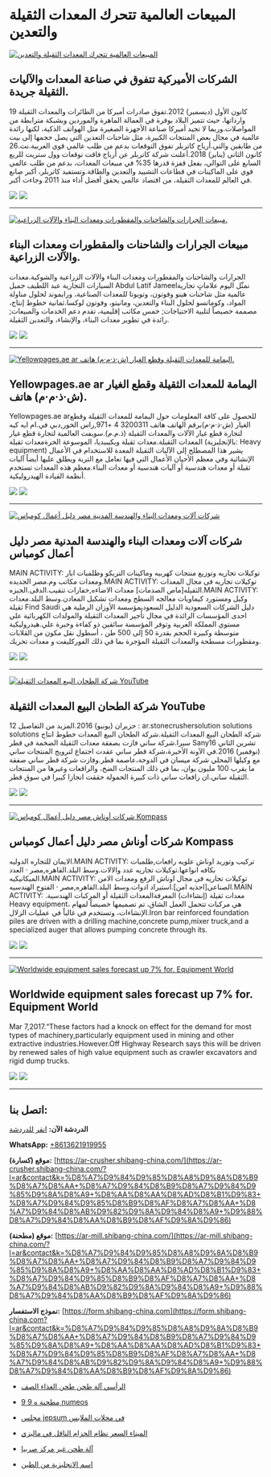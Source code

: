 # المبيعات العالمية تتحرك المعدات الثقيلة والتعدين

<a href="https://swt.shibang-china.com/?l=ar&img&k=%D8%A7%D9%84%D9%85%D8%A8%D9%8A%D8%B9%D8%A7%D8%AA+%D8%A7%D9%84%D8%B9%D8%A7%D9%84%D9%85%D9%8A%D8%A9+%D8%AA%D8%AA%D8%AD%D8%B1%D9%83+%D8%A7%D9%84%D9%85%D8%B9%D8%AF%D8%A7%D8%AA+%D8%A7%D9%84%D8%AB%D9%82%D9%8A%D9%84%D8%A9+%D9%88%D8%A7%D9%84%D8%AA%D8%B9%D8%AF%D9%8A%D9%86" target="_blank">![المبيعات العالمية تتحرك المعدات الثقيلة والتعدين](http://static.shibang-china.com/all-800x300/1266.jpg)</a>

## الشركات الأميركية تتفوق في صناعة المعدات والآليات الثقيلة جريدة.
19 كانون الأول (ديسمبر) 2012.تفوق صادرات أميركا من الطائرات والمعدات الثقيلة وارداتها، حيث تتميز البلاد بوفرة في العمالة الماهرة والموردين وبشبكة مترابطة من المواصلات.وربما لا تجيد أميركا صناعة الأجهزة الصغيرة مثل الهواتف الذكية، لكنها رائدة عالمية في مجال بعض المنتجات الكبيرة، مثل شاحنات التعدين التي يصل حجمها إلى بيت من طابقين والتي.أرباح كاتربلر تفوق التوقعات بدعم من طلب عالمي قوي العربية.نت.26 كانون الثاني (يناير) 2018.أعلنت شركة كاتربلر عن أرباح فاقت توقعات وول ستريت للربع السابع على التوالي، بفعل قفزة قدرها 35% في مبيعات المعدات، بدعم من طلب عالمي قوي على الماكينات في قطاعات التشييد والتعدين والطاقة.وتستفيد كاتربلر، أكبر صانع في العالم للمعدات الثقيلة، من اقتصاد عالمي يحقق أفضل أداء منذ 2011.وجاءت أكبر.


<a href="https://whatsapp.shibangsoft.com/WhatsApp.php" target="_blank" title="WhatsApp">![](http://static.shibang-china.com/icon/whatsapp.png)</a> <a href="https://swt.shibang-china.com/?l=ar&icon&k=%D8%A7%D9%84%D9%85%D8%A8%D9%8A%D8%B9%D8%A7%D8%AA+%D8%A7%D9%84%D8%B9%D8%A7%D9%84%D9%85%D9%8A%D8%A9+%D8%AA%D8%AA%D8%AD%D8%B1%D9%83+%D8%A7%D9%84%D9%85%D8%B9%D8%AF%D8%A7%D8%AA+%D8%A7%D9%84%D8%AB%D9%82%D9%8A%D9%84%D8%A9+%D9%88%D8%A7%D9%84%D8%AA%D8%B9%D8%AF%D9%8A%D9%86" target="_blank">![](http://static.shibang-china.com/icon/chat-ar.png)</a>

---

<a href="https://swt.shibang-china.com/?l=ar&img&k=%D8%A7%D9%84%D9%85%D8%A8%D9%8A%D8%B9%D8%A7%D8%AA+%D8%A7%D9%84%D8%B9%D8%A7%D9%84%D9%85%D9%8A%D8%A9+%D8%AA%D8%AA%D8%AD%D8%B1%D9%83+%D8%A7%D9%84%D9%85%D8%B9%D8%AF%D8%A7%D8%AA+%D8%A7%D9%84%D8%AB%D9%82%D9%8A%D9%84%D8%A9+%D9%88%D8%A7%D9%84%D8%AA%D8%B9%D8%AF%D9%8A%D9%86" target="_blank">![مبيعات الجرارات والشاحنات والمقطورات ومعدات البناء والآلات الزراعية.](http://static.shibang-china.com/all-800x300/339.jpg)</a>

## مبيعات الجرارات والشاحنات والمقطورات ومعدات البناء والآلات الزراعية.
الجرارات والشاحنات والمقطورات ومعدات البناء والآلات الزراعية والشوكية.معدات السيارات التجارية عبد اللطيف جميل Abdul Latif Jameelنمثّل اليوم علاماتٍ تجارية عالمية مثل شاحنات هينو وفوتون، وتويوتا للمعدات الصناعية، ورايموند لحلول مناولة المواد، وكوماتسو لحلول البناء والتعدين، ومانيتو، وفوتون لوكسا.ثمانية خطوط إنتاج، مصممة خصيصاً لتلبية الاحتياجات; خمس مكاتب إقليمية، تقدم دعم الخدمات والمبيعات; رائدة في تطوير معدات البناء، والإنشاء، والتعدين الثقيلة.


<a href="https://whatsapp.shibangsoft.com/WhatsApp.php" target="_blank" title="WhatsApp">![](http://static.shibang-china.com/icon/whatsapp.png)</a> <a href="https://swt.shibang-china.com/?l=ar&icon&k=%D8%A7%D9%84%D9%85%D8%A8%D9%8A%D8%B9%D8%A7%D8%AA+%D8%A7%D9%84%D8%B9%D8%A7%D9%84%D9%85%D9%8A%D8%A9+%D8%AA%D8%AA%D8%AD%D8%B1%D9%83+%D8%A7%D9%84%D9%85%D8%B9%D8%AF%D8%A7%D8%AA+%D8%A7%D9%84%D8%AB%D9%82%D9%8A%D9%84%D8%A9+%D9%88%D8%A7%D9%84%D8%AA%D8%B9%D8%AF%D9%8A%D9%86" target="_blank">![](http://static.shibang-china.com/icon/chat-ar.png)</a>

---

<a href="https://swt.shibang-china.com/?l=ar&img&k=%D8%A7%D9%84%D9%85%D8%A8%D9%8A%D8%B9%D8%A7%D8%AA+%D8%A7%D9%84%D8%B9%D8%A7%D9%84%D9%85%D9%8A%D8%A9+%D8%AA%D8%AA%D8%AD%D8%B1%D9%83+%D8%A7%D9%84%D9%85%D8%B9%D8%AF%D8%A7%D8%AA+%D8%A7%D9%84%D8%AB%D9%82%D9%8A%D9%84%D8%A9+%D9%88%D8%A7%D9%84%D8%AA%D8%B9%D8%AF%D9%8A%D9%86" target="_blank">![Yellowpages.ae ar اليمامة للمعدات الثقيلة وقطع الغيار (ش·ذ·م·م) هاتف.](http://static.shibang-china.com/all-800x300/450.jpg)</a>

## Yellowpages.ae ar اليمامة للمعدات الثقيلة وقطع الغيار (ش·ذ·م·م) هاتف.
Yellowpages.ae arللحصول على كافة المعلومات حول اليمامة للمعدات الثقيلة وقطع الغيار (ش·ذ·م·م)برقم الهاتف هاتف 3200311 4 +971,راس الخور,دبي في.ام ايه كيه لتجارة قطع غيار الآلات والمعدات الثقيلة (ذ.م.م).سويفت العالمية لتجارة قطع غيار المعدات الثقيلة.معدات ثقيلة ويكيبيديا، الموسوعة الحرةمعدات ثقيلة (بالإنجليزية: Heavy equipment) يشير هذا المصطلح إلى الآليات الثقيلة المعدة للاستخدام في الأعمال الإنشائية وفي معظم الأحيان الأعمال التي فيها تعامل مع التربة ويطلق عليها أيضاً آليات ثقيلة أو معدات هندسية أو آليات هندسية أو معدات البناء.معظم هذه المعدات تستخدم أنظمة القيادة الهيدروليكية.


<a href="https://whatsapp.shibangsoft.com/WhatsApp.php" target="_blank" title="WhatsApp">![](http://static.shibang-china.com/icon/whatsapp.png)</a> <a href="https://swt.shibang-china.com/?l=ar&icon&k=%D8%A7%D9%84%D9%85%D8%A8%D9%8A%D8%B9%D8%A7%D8%AA+%D8%A7%D9%84%D8%B9%D8%A7%D9%84%D9%85%D9%8A%D8%A9+%D8%AA%D8%AA%D8%AD%D8%B1%D9%83+%D8%A7%D9%84%D9%85%D8%B9%D8%AF%D8%A7%D8%AA+%D8%A7%D9%84%D8%AB%D9%82%D9%8A%D9%84%D8%A9+%D9%88%D8%A7%D9%84%D8%AA%D8%B9%D8%AF%D9%8A%D9%86" target="_blank">![](http://static.shibang-china.com/icon/chat-ar.png)</a>

---

<a href="https://swt.shibang-china.com/?l=ar&img&k=%D8%A7%D9%84%D9%85%D8%A8%D9%8A%D8%B9%D8%A7%D8%AA+%D8%A7%D9%84%D8%B9%D8%A7%D9%84%D9%85%D9%8A%D8%A9+%D8%AA%D8%AA%D8%AD%D8%B1%D9%83+%D8%A7%D9%84%D9%85%D8%B9%D8%AF%D8%A7%D8%AA+%D8%A7%D9%84%D8%AB%D9%82%D9%8A%D9%84%D8%A9+%D9%88%D8%A7%D9%84%D8%AA%D8%B9%D8%AF%D9%8A%D9%86" target="_blank">![شركات آلات ومعدات البناء والهندسة المدنية مصر دليل أعمال كومباس](http://static.shibang-china.com/all-800x300/1243.jpg)</a>

## شركات آلات ومعدات البناء والهندسة المدنية مصر دليل أعمال كومباس
MAIN ACTIVITY: توكيلات تجاريه وتوزيع منتجات كهربيه وماكينات التريكو وطلمبات ابار ومعدات مكاتب وم.مصر الجديده.MAIN ACTIVITY: توكيلات تجاريه فى مجال المعدات الثقيله[ماص الصدمات] معدات الاضاءه,حفارات تنقيب.الدقى.الجيزه.MAIN ACTIVITY: وكيل ومستورد كيماويات معالجه السطح ومعدات تشكيل المعادن.وسط البلد.معدات ثقيلة Find Saudi دليل الشركات السعودية الدليل السعوديمؤسسة الأوزان الرملية هي احدى المؤسسات الرائدة في مجال تأجير المعدات الثقيلة والمولدات الكهربائية علي مستوي المملكة العربية وتوفر المؤسسة سائقين ذو كفاءة وخبرة علي.هيدروليكية متوسطة وكبيرة الحجم بقدرة 50 إلى 500 طن ، أسطول نقل مكون من القلابات ومقطورات مسطحة والمعدات الثقيلة المؤجرة بما في ذلك الفوركليفت و معدات تحريك.


<a href="https://whatsapp.shibangsoft.com/WhatsApp.php" target="_blank" title="WhatsApp">![](http://static.shibang-china.com/icon/whatsapp.png)</a> <a href="https://swt.shibang-china.com/?l=ar&icon&k=%D8%A7%D9%84%D9%85%D8%A8%D9%8A%D8%B9%D8%A7%D8%AA+%D8%A7%D9%84%D8%B9%D8%A7%D9%84%D9%85%D9%8A%D8%A9+%D8%AA%D8%AA%D8%AD%D8%B1%D9%83+%D8%A7%D9%84%D9%85%D8%B9%D8%AF%D8%A7%D8%AA+%D8%A7%D9%84%D8%AB%D9%82%D9%8A%D9%84%D8%A9+%D9%88%D8%A7%D9%84%D8%AA%D8%B9%D8%AF%D9%8A%D9%86" target="_blank">![](http://static.shibang-china.com/icon/chat-ar.png)</a>

---

<a href="https://swt.shibang-china.com/?l=ar&img&k=%D8%A7%D9%84%D9%85%D8%A8%D9%8A%D8%B9%D8%A7%D8%AA+%D8%A7%D9%84%D8%B9%D8%A7%D9%84%D9%85%D9%8A%D8%A9+%D8%AA%D8%AA%D8%AD%D8%B1%D9%83+%D8%A7%D9%84%D9%85%D8%B9%D8%AF%D8%A7%D8%AA+%D8%A7%D9%84%D8%AB%D9%82%D9%8A%D9%84%D8%A9+%D9%88%D8%A7%D9%84%D8%AA%D8%B9%D8%AF%D9%8A%D9%86" target="_blank">![شركة الطحان البيع المعدات الثقيلة YouTube](http://static.shibang-china.com/all-800x300/225.jpg)</a>

## شركة الطحان البيع المعدات الثقيلة YouTube
12 حزيران (يونيو) 2016.المزيد من التفاصيل : ar.stonecrushersolution solutions solutions شركة الطحان البيع المعدات الثقيلة.شركة الطحان البيع المعدات خطوط انتاج سيرا.شركة ساني فازت بصفقة معدات الثقيلة الضخمة في قطر Sany16 تشرين الثاني (نوفمبر) 2016.في الآونة الأخيرة،شركة قطر ساني عقدت اجتماع لترويج المنتجات ساني مع وكيلها المحلي شركة ميسان في الدوحة،عاصمة قطر.وفازت شركة قطر ساني صفقة ما يقرب 100 مليون يوان، بما في ذلك المنتجات الضخ، والرافعات وغيرها من المنتجات الثقيلة ساني.ان رافعات ساني ذات كبيرة الحمولة حققت انجازا كبيرا في سوق قطر.


<a href="https://whatsapp.shibangsoft.com/WhatsApp.php" target="_blank" title="WhatsApp">![](http://static.shibang-china.com/icon/whatsapp.png)</a> <a href="https://swt.shibang-china.com/?l=ar&icon&k=%D8%A7%D9%84%D9%85%D8%A8%D9%8A%D8%B9%D8%A7%D8%AA+%D8%A7%D9%84%D8%B9%D8%A7%D9%84%D9%85%D9%8A%D8%A9+%D8%AA%D8%AA%D8%AD%D8%B1%D9%83+%D8%A7%D9%84%D9%85%D8%B9%D8%AF%D8%A7%D8%AA+%D8%A7%D9%84%D8%AB%D9%82%D9%8A%D9%84%D8%A9+%D9%88%D8%A7%D9%84%D8%AA%D8%B9%D8%AF%D9%8A%D9%86" target="_blank">![](http://static.shibang-china.com/icon/chat-ar.png)</a>

---

<a href="https://swt.shibang-china.com/?l=ar&img&k=%D8%A7%D9%84%D9%85%D8%A8%D9%8A%D8%B9%D8%A7%D8%AA+%D8%A7%D9%84%D8%B9%D8%A7%D9%84%D9%85%D9%8A%D8%A9+%D8%AA%D8%AA%D8%AD%D8%B1%D9%83+%D8%A7%D9%84%D9%85%D8%B9%D8%AF%D8%A7%D8%AA+%D8%A7%D9%84%D8%AB%D9%82%D9%8A%D9%84%D8%A9+%D9%88%D8%A7%D9%84%D8%AA%D8%B9%D8%AF%D9%8A%D9%86" target="_blank">![شركات أوناش مصر دليل أعمال كومباس Kompass](http://static.shibang-china.com/all-800x300/1391.jpg)</a>

## شركات أوناش مصر دليل أعمال كومباس Kompass
الايمان للتجاره الدوليه.MAIN ACTIVITY: تركيب وتوريد اوناش علويه رافعات,طلمبات بكافه انواعها.توكيلات تجاريه عدد والالات.وسط البلد.القاهره,مصر &middot; العدد الميكانيكيه.MAIN ACTIVITY: توكيلات تجاريه فى مجال اوناش الرفع ومعدات الامن الصناعى[احذيه امن].استيراد ادوات.وسط البلد.القاهره,مصر &middot; الفتوح الهندسيه.MAIN ACTIVITY: .معدات ثقيلة (إنشاءات) المعرفةالمعدات الثقيلة أو المركبات الهندسية Heavy equipment، هي مركبات تتحمل العمل الشاق، تم تصميمها خصيصاً لمهام الإنشاءات، وتستخدم في غالباً في عمليات الزلال.Iron bar reinforced foundation piles are driven with a drilling machine,concrete pump,mixer truck,and a specialized auger that allows pumping concrete through its.


<a href="https://whatsapp.shibangsoft.com/WhatsApp.php" target="_blank" title="WhatsApp">![](http://static.shibang-china.com/icon/whatsapp.png)</a> <a href="https://swt.shibang-china.com/?l=ar&icon&k=%D8%A7%D9%84%D9%85%D8%A8%D9%8A%D8%B9%D8%A7%D8%AA+%D8%A7%D9%84%D8%B9%D8%A7%D9%84%D9%85%D9%8A%D8%A9+%D8%AA%D8%AA%D8%AD%D8%B1%D9%83+%D8%A7%D9%84%D9%85%D8%B9%D8%AF%D8%A7%D8%AA+%D8%A7%D9%84%D8%AB%D9%82%D9%8A%D9%84%D8%A9+%D9%88%D8%A7%D9%84%D8%AA%D8%B9%D8%AF%D9%8A%D9%86" target="_blank">![](http://static.shibang-china.com/icon/chat-ar.png)</a>

---

<a href="https://swt.shibang-china.com/?l=ar&img&k=%D8%A7%D9%84%D9%85%D8%A8%D9%8A%D8%B9%D8%A7%D8%AA+%D8%A7%D9%84%D8%B9%D8%A7%D9%84%D9%85%D9%8A%D8%A9+%D8%AA%D8%AA%D8%AD%D8%B1%D9%83+%D8%A7%D9%84%D9%85%D8%B9%D8%AF%D8%A7%D8%AA+%D8%A7%D9%84%D8%AB%D9%82%D9%8A%D9%84%D8%A9+%D9%88%D8%A7%D9%84%D8%AA%D8%B9%D8%AF%D9%8A%D9%86" target="_blank">![Worldwide equipment sales forecast up 7% for. Equipment World](http://static.shibang-china.com/all-800x300/1482.jpg)</a>

## Worldwide equipment sales forecast up 7% for. Equipment World
Mar 7,2017.“These factors had a knock on effect for the demand for most types of machinery,particularly equipment used in mining and other extractive industries.However.Off Highway Research says this will be driven by renewed sales of high value equipment such as crawler excavators and rigid dump trucks.

<a href="https://whatsapp.shibangsoft.com/WhatsApp.php" target="_blank" title="WhatsApp">![](http://static.shibang-china.com/icon/whatsapp.png)</a> <a href="https://swt.shibang-china.com/?l=ar&icon&k=%D8%A7%D9%84%D9%85%D8%A8%D9%8A%D8%B9%D8%A7%D8%AA+%D8%A7%D9%84%D8%B9%D8%A7%D9%84%D9%85%D9%8A%D8%A9+%D8%AA%D8%AA%D8%AD%D8%B1%D9%83+%D8%A7%D9%84%D9%85%D8%B9%D8%AF%D8%A7%D8%AA+%D8%A7%D9%84%D8%AB%D9%82%D9%8A%D9%84%D8%A9+%D9%88%D8%A7%D9%84%D8%AA%D8%B9%D8%AF%D9%8A%D9%86" target="_blank">![](http://static.shibang-china.com/icon/chat-ar.png)</a>

---
## اتصل بنا:

**الدردشة الآن:** [انقر للدردشة](https://swt.shibang-china.com?l=ar&contact&k=%D8%A7%D9%84%D9%85%D8%A8%D9%8A%D8%B9%D8%A7%D8%AA+%D8%A7%D9%84%D8%B9%D8%A7%D9%84%D9%85%D9%8A%D8%A9+%D8%AA%D8%AA%D8%AD%D8%B1%D9%83+%D8%A7%D9%84%D9%85%D8%B9%D8%AF%D8%A7%D8%AA+%D8%A7%D9%84%D8%AB%D9%82%D9%8A%D9%84%D8%A9+%D9%88%D8%A7%D9%84%D8%AA%D8%B9%D8%AF%D9%8A%D9%86)

**WhatsApp:**  [+8613621919955](https://whatsapp.shibangsoft.com/WhatsApp.php)

**موقع (كسارة):** [https://ar-crusher.shibang-china.com/](https://ar-crusher.shibang-china.com/?l=ar&contact&k=%D8%A7%D9%84%D9%85%D8%A8%D9%8A%D8%B9%D8%A7%D8%AA+%D8%A7%D9%84%D8%B9%D8%A7%D9%84%D9%85%D9%8A%D8%A9+%D8%AA%D8%AA%D8%AD%D8%B1%D9%83+%D8%A7%D9%84%D9%85%D8%B9%D8%AF%D8%A7%D8%AA+%D8%A7%D9%84%D8%AB%D9%82%D9%8A%D9%84%D8%A9+%D9%88%D8%A7%D9%84%D8%AA%D8%B9%D8%AF%D9%8A%D9%86)

**موقع (مطحنة):** [https://ar-mill.shibang-china.com/](https://ar-mill.shibang-china.com/?l=ar&contact&k=%D8%A7%D9%84%D9%85%D8%A8%D9%8A%D8%B9%D8%A7%D8%AA+%D8%A7%D9%84%D8%B9%D8%A7%D9%84%D9%85%D9%8A%D8%A9+%D8%AA%D8%AA%D8%AD%D8%B1%D9%83+%D8%A7%D9%84%D9%85%D8%B9%D8%AF%D8%A7%D8%AA+%D8%A7%D9%84%D8%AB%D9%82%D9%8A%D9%84%D8%A9+%D9%88%D8%A7%D9%84%D8%AA%D8%B9%D8%AF%D9%8A%D9%86)

**نموذج الاستفسار:** [https://form.shibang-china.com](https://form.shibang-china.com?l=ar&contact&k=%D8%A7%D9%84%D9%85%D8%A8%D9%8A%D8%B9%D8%A7%D8%AA+%D8%A7%D9%84%D8%B9%D8%A7%D9%84%D9%85%D9%8A%D8%A9+%D8%AA%D8%AA%D8%AD%D8%B1%D9%83+%D8%A7%D9%84%D9%85%D8%B9%D8%AF%D8%A7%D8%AA+%D8%A7%D9%84%D8%AB%D9%82%D9%8A%D9%84%D8%A9+%D9%88%D8%A7%D9%84%D8%AA%D8%B9%D8%AF%D9%8A%D9%86)

* [الرأسي آلة طحن طحن الغذاء الصف](../29/%D8%A7%D9%84%D8%B1%D8%A3%D8%B3%D9%8A%20%D8%A2%D9%84%D8%A9%20%D8%B7%D8%AD%D9%86%20%D8%B7%D8%AD%D9%86%20%D8%A7%D9%84%D8%BA%D8%B0%D8%A7%D8%A1%20%D8%A7%D9%84%D8%B5%D9%81.md)

* [9 مطحنة ه 9 numeos](../29/9%20%D9%85%D8%B7%D8%AD%D9%86%D8%A9%20%D9%87%209%20numeos.md)

* [مجلس jepsum في محلات الملابس](../29/%D9%85%D8%AC%D9%84%D8%B3%20jepsum%20%D9%81%D9%8A%20%D9%85%D8%AD%D9%84%D8%A7%D8%AA%20%D8%A7%D9%84%D9%85%D9%84%D8%A7%D8%A8%D8%B3.md)

* [الميناء السعر نظام الحزام الناقل في ماليزي](../27/%D8%A7%D9%84%D9%85%D9%8A%D9%86%D8%A7%D8%A1%20%D8%A7%D9%84%D8%B3%D8%B9%D8%B1%20%D9%86%D8%B8%D8%A7%D9%85%20%D8%A7%D9%84%D8%AD%D8%B2%D8%A7%D9%85%20%D8%A7%D9%84%D9%86%D8%A7%D9%82%D9%84%20%D9%81%D9%8A%20%D9%85%D8%A7%D9%84%D9%8A%D8%B2%D9%8A.md)

* [آلة طحن غير مركز صربيا](../26/%D8%A2%D9%84%D8%A9%20%D8%B7%D8%AD%D9%86%20%D8%BA%D9%8A%D8%B1%20%D9%85%D8%B1%D9%83%D8%B2%20%D8%B5%D8%B1%D8%A8%D9%8A%D8%A7.md)

* [اسم الانجليزية من الطين](../27/%D8%A7%D8%B3%D9%85%20%D8%A7%D9%84%D8%A7%D9%86%D8%AC%D9%84%D9%8A%D8%B2%D9%8A%D8%A9%20%D9%85%D9%86%20%D8%A7%D9%84%D8%B7%D9%8A%D9%86.md)